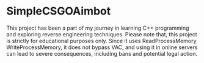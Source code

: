 # SimpleCSGOAimbot

This project has been a part of my journey in learning C++ programming and exploring reverse engineering techniques.  Please note that, this  project is strictly for educational purposes only. Since it uses ReadProcessMemory WriteProcessMemory, it does not bypass VAC, and using it in online servers can lead to severe consequences, including  bans and potential legal action. 
